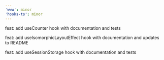 ```yaml
---
'www': minor
'hooks-ts': minor
---
```


feat: add useCounter hook with documentation and tests

feat: add useIsomorphicLayoutEffect hook with documentation and updates to README

feat: add useSessionStorage hook with documentation and tests
